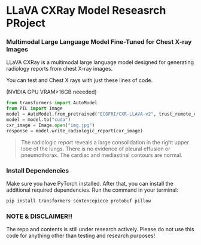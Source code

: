 
# LLaVA CXRay Model Reseasrch PRoject 
### Multimodal Large Language Model Fine-Tuned for Chest X-ray Images

LLaVA CXRay is a multimodal large language model designed for generating radiology reports from chest X-ray images.

You can test and Chest X rays with just these lines of code. 

(NVIDIA GPU VRAM>16GB neeeded)
```python
from transformers import AutoModel
from PIL import Image
model = AutoModel.from_pretrained("ECOFRI/CXR-LLAVA-v2", trust_remote_code=True)
model = model.to("cuda")
cxr_image = Image.open("img.jpg")
response = model.write_radiologic_report(cxr_image)
```
 > The radiologic report reveals a large consolidation in the right upper lobe of the lungs. There is no evidence of pleural effusion or pneumothorax. The cardiac and mediastinal contours are normal. 


### Install Dependencies
Make sure you have PyTorch installed. After that, you can install the additional required dependencies. Run the command in your terminal:
```python
pip install transformers sentencepiece protobuf pillow
```

### NOTE & DISCLAIMER!!
The repo and contents is still under research actively. Please do not use this code for anything other than testing and research purposes!


